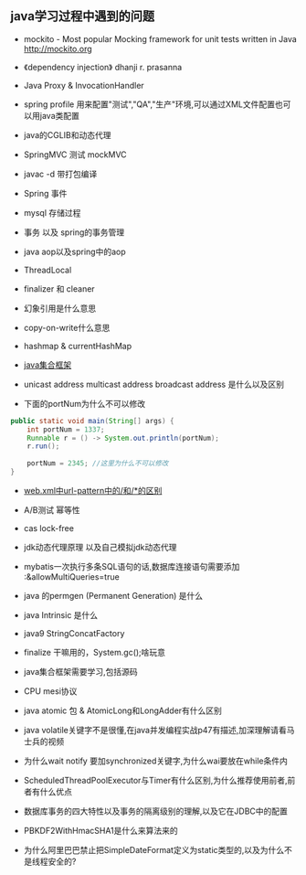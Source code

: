 ## java学习过程中遇到的问题

*	mockito - Most popular Mocking framework for unit tests written in Java http://mockito.org
*	《dependency injection》 dhanji r. prasanna 
*	Java Proxy & InvocationHandler
*	spring profile 用来配置"测试","QA","生产"环境,可以通过XML文件配置也可以用java类配置
*	java的CGLIB和动态代理
*	SpringMVC 测试 mockMVC
*	javac -d 带打包编译
*	Spring 事件
*	mysql 存储过程
*	事务 以及 spring的事务管理
* java aop以及spring中的aop
* ThreadLocal
* finalizer 和 cleaner
* 幻象引用是什么意思
* copy-on-write什么意思
* hashmap & currentHashMap
* [java集合框架](http://www.cnblogs.com/skywang12345/p/3323085.html)
* unicast address multicast address broadcast address 是什么以及区别

* 下面的portNum为什么不可以修改
```java
public static void main(String[] args) {
    int portNum = 1337;
    Runnable r = () -> System.out.println(portNum);
    r.run();
    
    portNum = 2345; //这里为什么不可以修改
}
```

* [web.xml中url-pattern中的/和/*的区别](https://stackoverflow.com/questions/4140448/difference-between-and-in-servlet-mapping-url-pattern)
* A/B测试  幂等性

* cas lock-free

* jdk动态代理原理 以及自己模拟jdk动态代理

* mybatis一次执行多条SQL语句的话,数据库连接语句需要添加 :&allowMultiQueries=true

* java 的permgen (Permanent Generation) 是什么	

* java Intrinsic 是什么

* java9 StringConcatFactory

* finalize 干嘛用的，System.gc();啥玩意

* java集合框架需要学习,包括源码

* CPU mesi协议

* java atomic 包 & AtomicLong和LongAdder有什么区别

* java volatile关键字不是很懂,在java并发编程实战p47有描述,加深理解请看马士兵的视频

* 为什么wait notify 要加synchronized关键字,为什么wai要放在while条件内

* ScheduledThreadPoolExecutor与Timer有什么区别,为什么推荐使用前者,前者有什么优点

* 数据库事务的四大特性以及事务的隔离级别的理解,以及它在JDBC中的配置
* PBKDF2WithHmacSHA1是什么来算法来的
* 为什么阿里巴巴禁止把SimpleDateFormat定义为static类型的,以及为什么不是线程安全的?
